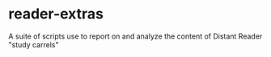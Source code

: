 # reader-extras
A suite of scripts use to report on and analyze the content of Distant Reader "study carrels"

